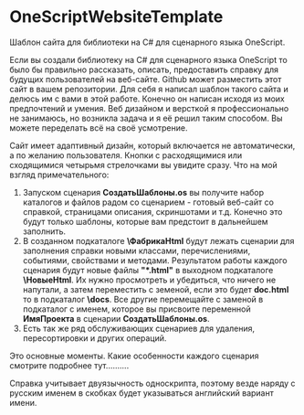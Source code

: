 # OneScriptWebsiteTemplate
Шаблон сайта для библиотеки на C# для сценарного языка OneScript.

Если вы создали библиотеку на C# для сценарного языка OneScript то было бы правильно рассказать, описать, 
предоставить справку для будущих пользователей на веб-сайте. Github может разместить этот сайт в вашем репозитории.
Для себя я написал шаблон такого сайта и делюсь им с вами в этой работе. Конечно он написан исходя из моих предпочтений и умения. 
Веб дизайном и версткой я профессионально не занимаюсь, но возникла задача и я её решил таким способом. Вы можете переделать всё на своё усмотрение.  

Сайт имеет адаптивный дизайн, который включается не автоматически, а по желанию пользователя. Кнопки с расходящимися или сходящимися 
четырьмя стрелочками вы увидите сразу. 
Что на мой взгляд примечательного:
1. Запуском сценария **СоздатьШаблоны.os** вы получите набор каталогов и файлов радом со сценарием - готовый веб-сайт со справкой, 
страницами описания, скриншотами и т.д. Конечно это будут только шаблоны, которые вам предстоит в дальнейшем заполнить.
2. В созданном подкаталоге **\ФабрикаHtml** будут лежать сценарии для заполнения справки новыми классами, перечислениями, событиями, свойствами и методами.
Результатом работы каждого сценария будут новые файлы **"*.html"** в выходном подкаталоге **\НовыеHtml**. Их нужно просмотреть и убедиться, что ничего не напутали, 
а затем переместить с земеной, если это будет **doc.html** то в подкаталог **\docs**. Все другие перемещайте с заменой в подкаталог с именем, которое вы 
присвоите переменной **ИмяПроекта** в сценарии **СоздатьШаблоны.os**.  
3. Есть так же ряд обслуживающих сценариев для удаления, пересортировки и других операций.

Это основные моменты. Какие особенности каждого сценария смотрите подробнее тут..........

Справка учитывает двуязычность односкрипта, поэтому везде наряду с русским именем в скобках будет указываться английский вариант имени.
